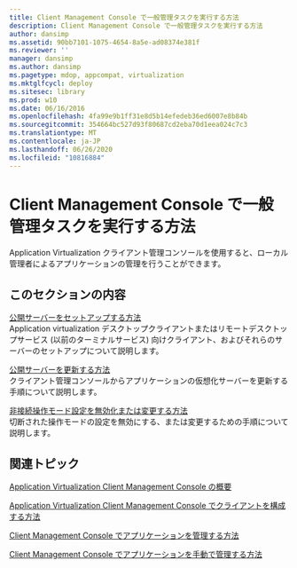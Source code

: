 ```yaml
---
title: Client Management Console で一般管理タスクを実行する方法
description: Client Management Console で一般管理タスクを実行する方法
author: dansimp
ms.assetid: 90bb7101-1075-4654-8a5e-ad08374e381f
ms.reviewer: ''
manager: dansimp
ms.author: dansimp
ms.pagetype: mdop, appcompat, virtualization
ms.mktglfcycl: deploy
ms.sitesec: library
ms.prod: w10
ms.date: 06/16/2016
ms.openlocfilehash: 4fa99e9b1ff31e8d5b14efedeb36ed6007e8b84b
ms.sourcegitcommit: 354664bc527d93f80687cd2eba70d1eea024c7c3
ms.translationtype: MT
ms.contentlocale: ja-JP
ms.lasthandoff: 06/26/2020
ms.locfileid: "10816884"
---
```

# Client Management Console で一般管理タスクを実行する方法


Application Virtualization クライアント管理コンソールを使用すると、ローカル管理者によるアプリケーションの管理を行うことができます。

## このセクションの内容


<a href="" id="how-to-set-up-publishing-servers"></a>[公開サーバーをセットアップする方法](how-to-set-up-publishing-servers.md)  
Application virtualization デスクトップクライアントまたはリモートデスクトップサービス (以前のターミナルサービス) 向けクライアント、およびそれらのサーバーのセットアップについて説明します。

<a href="" id="how-to-refresh-the-publishing-servers"></a>[公開サーバーを更新する方法](how-to-refresh-the-publishing-servers.md)  
クライアント管理コンソールからアプリケーションの仮想化サーバーを更新する手順について説明します。

<a href="" id="how-to-disable-or-modify-disconnected-operation-mode-settings"></a>[非接続操作モード設定を無効化または変更する方法](how-to-disable-or-modify-disconnected-operation-mode-settings.md)  
切断された操作モードの設定を無効にする、または変更するための手順について説明します。

## 関連トピック


[Application Virtualization Client Management Console の概要](application-virtualization-client-management-console-overview.md)

[Application Virtualization Client Management Console でクライアントを構成する方法](how-to-configure-the-client-in-the-application-virtualization-client-management-console.md)

[Client Management Console でアプリケーションを管理する方法](how-to-manage-applications-in-the-client-management-console.md)

[Client Management Console でアプリケーションを手動で管理する方法](how-to-manually-manage-applications-in-the-client-management-console.md)

 

 





